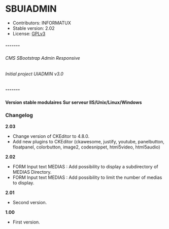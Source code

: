 # SBUIADMIN
- Contributors: INFORMATUX
- Stable version: 2.02
- License: [GPLv3](http://www.gnu.org/licenses/gpl-3.0.fr.html "Licence publique générale GNU v3")

##### -------
###### CMS SBootstrap Admin Responsive
###### Initial project UIADMIN v3.0
##### -------
**Version stable modulaires**
**Sur serveur IIS/Unix/Linux/Windows**

### Changelog

**2.03**
- Change version of CKEditor to 4.8.0.
- Add new plugins to CKEditor (ckawesome, justify, youtube, panelbutton, floatpanel, colorbutton, image2, codesnippet, html5video, html5audio)

**2.02**
- FORM Input text MEDIAS : Add possibility to display a subdirectory of MEDIAS Directory.
- FORM Input text MEDIAS : Add possibility to limit the number of medias to display.

**2.01**
- Second version.

**1.00**
- First version.
